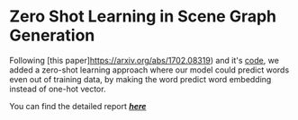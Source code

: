# Zero Shot Learning in Scene Graph Generation

Following [this paper]https://arxiv.org/abs/1702.08319) and it's [code](https://github.com/yangxuntu/vrd), we added a zero-shot learning approach where our model could predict words even out of training data, by making the word predict word embedding instead of one-hot vector.

You can find the detailed report [***here***](https://github.com/rs9899/AMLProj/blob/master/CS726%20Project.pdf)
